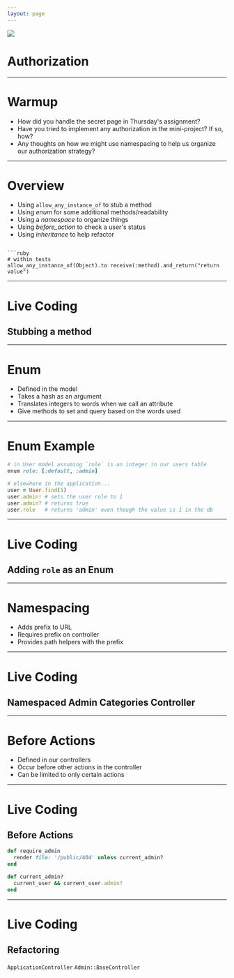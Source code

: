 ```yaml
---
layout: page
---
```


![](pass.gif)

# Authorization

---

# Warmup

* How did you handle the secret page in Thursday's assignment?
* Have you tried to implement any authorization in the mini-project? If so, how?
* Any thoughts on how we might use namespacing to help us organize our authorization strategy?

---

# Overview

* Using `allow_any_instance_of` to stub a method
* Using *enum* for some additional methods/readability
* Using a *namespace* to organize things
* Using *before_action* to check a user's status
* Using *inheritance* to help refactor

```

```ruby
# within tests
allow_any_instance_of(Object).to receive(:method).and_return("return value")
```

---

# Live Coding
## Stubbing a method

---

# Enum

* Defined in the model
* Takes a hash as an argument
* Translates integers to words when we call an attribute
* Give methods to set and query based on the words used

---

# Enum Example

```ruby
# in User model assuming `role` is an integer in our users table
enum role: [:default, :admin]

# elsewhere in the application...
user = User.find(1)
user.admin! # sets the user role to 1
user.admin? # returns true
user.role   # returns 'admin' even though the value is 1 in the db
```

---

# Live Coding
## Adding `role` as an Enum

---

# Namespacing

* Adds prefix to URL
* Requires prefix on controller
* Provides path helpers with the prefix

---

# Live Coding
## Namespaced Admin Categories Controller

---

# Before Actions

* Defined in our controllers
* Occur before other actions in the controller
* Can be limited to only certain actions

---

# Live Coding
## Before Actions

```ruby
def require_admin
  render file: '/public/404' unless current_admin?
end

def current_admin?
  current_user && current_user.admin?
end
```
---

# Live Coding
## Refactoring

`ApplicationController`
`Admin::BaseController`

